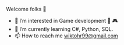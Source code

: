 Welcome folks :penguin:
- 👀 I’m interested in Game development :space_invader: :video_game:
- 🌱 I’m currently learning C#, Python, SQL.
- 📫 How to reach me wiktohr99@gmail.com

<!---
wiktohr/wiktohr is a ✨ special ✨ repository because its `README.md` (this file) appears on your GitHub profile.
You can click the Preview link to take a look at your changes.
--->
